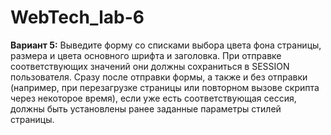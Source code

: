 # WebTech_lab-6
<b>Вариант 5:</b> Выведите форму со списками выбора цвета фона страницы, размера и цвета основного шрифта и заголовка. При отправке соответствующих значений они должны сохраниться в SESSION пользователя. Сразу после отправки формы, а также и без отправки (например, при перезагрузке страницы или повторном вызове скрипта через некоторое время), если уже есть соответствующая сессия, должны быть установлены ранее заданные параметры стилей страницы. 